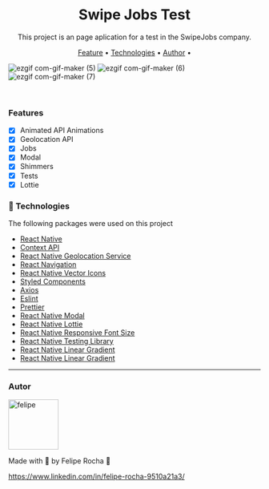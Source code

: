 <h1 align="center">Swipe Jobs Test</h1>

<p align="center">This project is an page aplication for a test in the SwipeJobs company.</p>

<p align="center">
 <a href="#features">Feature</a> •
  <a href="#🔨-tecnologias">Technologies</a> •
 <a href="#autor">Author</a> •
</p>

![ezgif com-gif-maker (5)](https://user-images.githubusercontent.com/74837527/139506658-f250cfba-cd95-44fd-963d-9b1fcfca86bc.gif) 
![ezgif com-gif-maker (6)](https://user-images.githubusercontent.com/74837527/139506763-94884e7a-e9f8-4c97-9847-27e5c3871e06.gif)
![ezgif com-gif-maker (7)](https://user-images.githubusercontent.com/74837527/139506821-4ab1ad10-ab67-43ee-baab-fbb35efafdcc.gif)

<br>

### Features

- [x] Animated API Animations
- [x] Geolocation API
- [x] Jobs
- [x] Modal
- [x] Shimmers
- [x] Tests
- [x] Lottie

### 🔨 Technologies

The following packages were used on this project

- [React Native](https://reactnative.dev/)
- [Context API](https://pt-br.reactjs.org/docs/context.html)
- [React Native Geolocation Service](https://console.cloud.google.com/marketplace/product/google/geocoding-backend.googleapis.com?q=search&referrer=search&authuser=1&project=swipejobs)
- [React Navigation](https://reactnavigation.org/)
- [React Native Vector Icons](https://github.com/oblador/react-native-vector-icons)
- [Styled Components](https://styled-components.com/)
- [Axios](https://github.com/axios/axios)
- [Eslint](https://eslint.org/)
- [Prettier](https://prettier.io/)
- [React Native Modal](https://www.npmjs.com/package/react-native-modal)
- [React Native Lottie](https://github.com/lottie-react-native/lottie-react-native)
- [React Native Responsive Font Size](https://www.npmjs.com/package/react-native-responsive-fontsize)
- [React Native Testing Library](https://testing-library.com/docs/ecosystem-user-event/)
- [React Native Linear Gradient](https://github.com/react-native-linear-gradient/react-native-linear-gradient)
- [React Native Linear Gradient](https://github.com/react-native-linear-gradient/react-native-linear-gradient)

---

### Autor

<img alt="felipe" title="felipe" src="https://avatars.githubusercontent.com/u/74837527?v=4" height="100" width="100" />

Made with 💜 by Felipe Rocha 👋

https://www.linkedin.com/in/felipe-rocha-9510a21a3/
